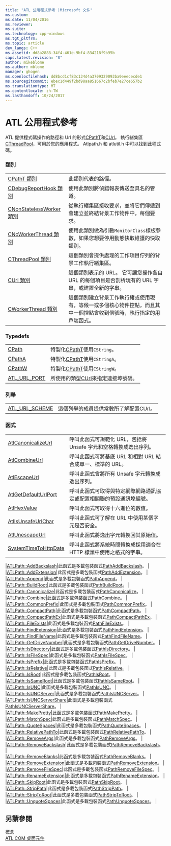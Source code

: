 ```yaml
---
title: "ATL 公用程式參考 |Microsoft 文件"
ms.custom: 
ms.date: 11/04/2016
ms.reviewer: 
ms.suite: 
ms.technology: cpp-windows
ms.tgt_pltfrm: 
ms.topic: article
dev_langs: C++
ms.assetid: dd8a2888-34f4-461e-9bf4-834218f9b95b
caps.latest.revision: "8"
author: mikeblome
ms.author: mblome
manager: ghogen
ms.openlocfilehash: dd8bcd1cf83c134d4a3709329093ba0eeececde1
ms.sourcegitcommit: ebec1d449f2bd98aa851667c2bfeb7e27ce657b2
ms.translationtype: MT
ms.contentlocale: zh-TW
ms.lasthandoff: 10/24/2017
---
```

# <a name="atl-utilities-reference"></a>ATL 公用程式參考
ATL 提供程式碼操作的路徑和 Url 的形式[CPathT](../atl/reference/cpatht-class.md)和[CUrl](../atl/reference/curl-class.md)。 執行緒集區[CThreadPool](../atl/reference/cthreadpool-class.md)，可用於您的應用程式。 Atlpath.h 和 atlutil.h 中可以找到此程式碼。  
  
### <a name="classes"></a>類別  
  
|||  
|-|-|  
|[CPathT 類別](../atl/reference/cpatht-class.md)|此類別代表的路徑。|  
|[CDebugReportHook 類別](../atl/reference/cdebugreporthook-class.md)|使用此類別將偵錯報表傳送至具名的管道。|  
|[CNonStatelessWorker 類別](../atl/reference/cnonstatelessworker-class.md)|從執行緒集區接收要求，並將它們傳遞到會建立並終結背景工作物件中，每個要求。|  
|[CNoWorkerThread 類別](../atl/reference/cnoworkerthread-class.md)|使用此類別做為引數`MonitorClass`樣板參數，如果您想要停用動態快取維護的快取類別。|  
|[CThreadPool 類別](../atl/reference/cthreadpool-class.md)|這個類別會提供處理的工作項目佇列的背景工作執行緒集區。|  
|[CUrl 類別](../atl/reference/curl-class.md)|這個類別表示的 URL。 它可讓您操作各自 URL 的每個項目是否剖析現有的 URL 字串，或建置全新的字串。|  
|[CWorkerThread 類別](../atl/reference/cworkerthread-class.md)|這個類別建立背景工作執行緒或使用現有，等候一或多個核心物件控點，而且其中一個控點會收到信號時，執行指定的用戶端函式。|  
  
### <a name="typedefs"></a>Typedefs  
  
|||  
|-|-|  
|[CPath](../atl/reference/atl-typedefs.md#cpath)|特製化[CPathT](../atl/reference/cpatht-class.md)使用`CString`。|  
|[CPathA](../atl/reference/atl-typedefs.md#cpatha)|特製化[CPathT](../atl/reference/cpatht-class.md)使用`CStringA`。|  
|[CPathW](../atl/reference/atl-typedefs.md#cpathw)|特製化[CPathT](../atl/reference/cpatht-class.md)使用`CStringW`。|  
|[ATL_URL_PORT](../atl/reference/atl-typedefs.md#atl_url_port)|所使用的類型[CUrl](../atl/reference/curl-class.md)來指定連接埠號碼。|  
  
### <a name="enums"></a>列舉  
  
|||  
|-|-|  
|[ATL_URL_SCHEME](../atl/reference/atl-url-scheme-enum.md)|這個列舉的成員提供常數所了解配置[CUrl](../atl/reference/curl-class.md)。|  
  
### <a name="functions"></a>函式  
  
|||  
|-|-|  
|[AtlCanonicalizeUrl](../atl/reference/atl-http-utility-functions.md#atlcanonicalizeurl)|呼叫此函式可規範化 URL，包括將 Unsafe 字元和空格轉換成逸出序列。|  
|[AtlCombineUrl](../atl/reference/atl-http-utility-functions.md#atlcombineurl)|呼叫此函式可將基底 URL 和相對 URL 結合成單一、標準的 URL。|  
|[AtlEscapeUrl](../atl/reference/atl-http-utility-functions.md#atlescapeurl)|呼叫此函式會將所有 Unsafe 字元轉換成逸出序列。|  
|[AtlGetDefaultUrlPort](../atl/reference/atl-http-utility-functions.md#atlgetdefaulturlport)|呼叫此函式可取得與特定網際網路通訊協定或配置相關聯的預設通訊埠編號。|  
|[AtlHexValue](../atl/reference/atl-text-encoding-functions.md#atlhexvalue)|呼叫此函式可取得十六進位的數值。|  
|[AtlIsUnsafeUrlChar](../atl/reference/atl-http-utility-functions.md#atlisunsafeurlchar)|呼叫此函式可了解在 URL 中使用某個字元是否安全。|  
|[AtlUnescapeUrl](../atl/reference/atl-http-utility-functions.md#atlunescapeurl)|呼叫此函式將逸出字元轉換回其原始值。|  
|[SystemTimeToHttpDate](../atl/reference/atl-http-utility-functions.md#systemtimetohttpdate)|呼叫此函式將系統時間轉換成採用適合在 HTTP 標頭中使用之格式的字串。|  

|[ATLPath::AddBackslash](../atl/reference/atl-path-functions.md#addbackslash)|此函式是多載包裝函式[PathAddBackslash](http://msdn.microsoft.com/library/windows/desktop/bb773561)。 |  
|[ATLPath::AddExtension](../atl/reference/atl-path-functions.md#addextension)|此函式是多載包裝函式[PathAddExtension](http://msdn.microsoft.com/library/windows/desktop/bb773563)。 |  
|[ATLPath::Append](../atl/reference/atl-path-functions.md#append)|此函式是多載包裝函式[PathAppend](http://msdn.microsoft.com/library/windows/desktop/bb773565)。 |  
|[ATLPath::BuildRoot](../atl/reference/atl-path-functions.md#buildroot)|此函式是多載包裝函式[PathBuildRoot](http://msdn.microsoft.com/library/windows/desktop/bb773567)。 |  
|[ATLPath::Canonicalize](../atl/reference/atl-path-functions.md#canonicalize)|此函式是多載包裝函式[PathCanonicalize](http://msdn.microsoft.com/library/windows/desktop/bb773569)。 |  
|[ATLPath::Combine](../atl/reference/atl-path-functions.md#combine)|此函式是多載包裝函式[PathCombine](http://msdn.microsoft.com/library/windows/desktop/bb773571)。 |  
|[ATLPath::CommonPrefix](../atl/reference/atl-path-functions.md#commonprefix)|此函式是多載包裝函式[PathCommonPrefix](http://msdn.microsoft.com/library/windows/desktop/bb773574)。 |  
|[ATLPath::CompactPath](../atl/reference/atl-path-functions.md#compactpath)|此函式是多載包裝函式[PathCompactPath](http://msdn.microsoft.com/library/windows/desktop/bb773575)。 |  
|[ATLPath::CompactPathEx](../atl/reference/atl-path-functions.md#compactpathex)|此函式是多載包裝函式[PathCompactPathEx](http://msdn.microsoft.com/library/windows/desktop/bb773578)。 |  
|[ATLPath::FileExists](../atl/reference/atl-path-functions.md#fileexists)|此函式是多載包裝函式[PathFileExists](http://msdn.microsoft.com/library/windows/desktop/bb773584)。 |  
|[ATLPath::FindExtension](../atl/reference/atl-path-functions.md#findextension)|此函式是多載包裝函式[PathFindExtension](http://msdn.microsoft.com/library/windows/desktop/bb773587)。 |  
|[ATLPath::FindFileName](../atl/reference/atl-path-functions.md#findfilename)|此函式是多載包裝函式[PathFindFileName](http://msdn.microsoft.com/library/windows/desktop/bb773589)。 |  
|[ATLPath::GetDriveNumber](../atl/reference/atl-path-functions.md#getdrivenumber)|此函式是多載包裝函式[PathGetDriveNumber](http://msdn.microsoft.com/library/windows/desktop/bb773612)。 |  
|[ATLPath::IsDirectory](../atl/reference/atl-path-functions.md#isdirectory)|此函式是多載包裝函式[PathIsDirectory](http://msdn.microsoft.com/library/windows/desktop/bb773621)。 |  
|[ATLPath::IsFileSpec](../atl/reference/atl-path-functions.md#isfilespec)|此函式是多載包裝函式[PathIsFileSpec](http://msdn.microsoft.com/library/windows/desktop/bb773627)。 |  
|[ATLPath::IsPrefix](../atl/reference/atl-path-functions.md#isprefix)|此函式是多載包裝函式[PathIsPrefix](http://msdn.microsoft.com/library/windows/desktop/bb773650)。 |  
|[ATLPath::IsRelative](../atl/reference/atl-path-functions.md#isrelative)|此函式是多載包裝函式[PathIsRelative](http://msdn.microsoft.com/library/windows/desktop/bb773660)。 |  
|[ATLPath::IsRoot](../atl/reference/atl-path-functions.md#isroot)|此函式是多載包裝函式[PathIsRoot](http://msdn.microsoft.com/library/windows/desktop/bb773674)。 |  
|[ATLPath::IsSameRoot](../atl/reference/atl-path-functions.md#issameroot)|此函式是多載包裝函式[PathIsSameRoot](http://msdn.microsoft.com/library/windows/desktop/bb773687)。 |  
|[ATLPath::IsUNC](../atl/reference/atl-path-functions.md#isunc)|此函式是多載包裝函式[PathIsUNC](http://msdn.microsoft.com/library/windows/desktop/bb773712)。 |  
|[ATLPath::IsUNCServer](../atl/reference/atl-path-functions.md#isuncserver)|此函式是多載包裝函式[PathIsUNCServer](http://msdn.microsoft.com/library/windows/desktop/bb773722)。 |  
|[ATLPath::IsUNCServerShare](../atl/reference/atl-path-functions.md#isuncservershare)|此函式是多載包裝函式[PathIsUNCServerShare](http://msdn.microsoft.com/library/windows/desktop/bb773723)。 |  
|[ATLPath::MakePretty](../atl/reference/atl-path-functions.md#makepretty)|此函式是多載包裝函式[PathMakePretty](http://msdn.microsoft.com/library/windows/desktop/bb773725)。 |  
|[ATLPath::MatchSpec](../atl/reference/atl-path-functions.md#matchspec)|此函式是多載包裝函式[PathMatchSpec](http://msdn.microsoft.com/library/windows/desktop/bb773727)。 |  
|[ATLPath::QuoteSpaces](../atl/reference/atl-path-functions.md#quotespaces)|此函式是多載包裝函式[PathQuoteSpaces](http://msdn.microsoft.com/library/windows/desktop/bb773739)。 |  
|[ATLPath::RelativePathTo](../atl/reference/atl-path-functions.md#relativepathto)|此函式是多載包裝函式[PathRelativePathTo](http://msdn.microsoft.com/library/windows/desktop/bb773740)。 |  
|[ATLPath::RemoveArgs](../atl/reference/atl-path-functions.md#removeargs)|此函式是多載包裝函式[PathRemoveArgs](http://msdn.microsoft.com/library/windows/desktop/bb773742)。 |  
|[ATLPath::RemoveBackslash](../atl/reference/atl-path-functions.md#removebackslash)|此函式是多載包裝函式[PathRemoveBackslash](http://msdn.microsoft.com/library/windows/desktop/bb773743)。 |  
|[ATLPath::RemoveBlanks](../atl/reference/atl-path-functions.md#removeblanks)|此函式是多載包裝函式[PathRemoveBlanks](http://msdn.microsoft.com/library/windows/desktop/bb773745)。 |  
|[ATLPath::RemoveExtension](../atl/reference/atl-path-functions.md#removeextension)|此函式是多載包裝函式[PathRemoveExtension](http://msdn.microsoft.com/library/windows/desktop/bb773746)。 |  
|[ATLPath::RemoveFileSpec](../atl/reference/atl-path-functions.md#removefilespec)|此函式是多載包裝函式[PathRemoveFileSpec](http://msdn.microsoft.com/library/windows/desktop/bb773748)。 |  
|[ATLPath::RenameExtension](../atl/reference/atl-path-functions.md#renameextension)|此函式是多載包裝函式[PathRenameExtension](http://msdn.microsoft.com/library/windows/desktop/bb773749)。 |  
|[ATLPath::SkipRoot](../atl/reference/atl-path-functions.md#skiproot)|此函式是多載包裝函式[PathSkipRoot](http://msdn.microsoft.com/library/windows/desktop/bb773754)。 |  
|[ATLPath::StripPath](../atl/reference/atl-path-functions.md#strippath)|此函式是多載包裝函式[PathStripPath](http://msdn.microsoft.com/library/windows/desktop/bb773756)。 |  
|[ATLPath::StripToRoot](../atl/reference/atl-path-functions.md#striptoroot)|此函式是多載包裝函式[PathStripToRoot](http://msdn.microsoft.com/library/windows/desktop/bb773757)。 |  
|[ATLPath::UnquoteSpaces](../atl/reference/atl-path-functions.md#unquotespaces)|此函式是多載包裝函式[PathUnquoteSpaces](http://msdn.microsoft.com/library/windows/desktop/bb773763)。 |  
  

## <a name="see-also"></a>另請參閱  
 [概念](../atl/active-template-library-atl-concepts.md)   
 [ATL COM 桌面元件](../atl/atl-com-desktop-components.md)
